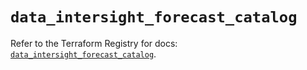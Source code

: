# `data_intersight_forecast_catalog`

Refer to the Terraform Registry for docs: [`data_intersight_forecast_catalog`](https://registry.terraform.io/providers/ciscodevnet/intersight/1.0.71/docs/data-sources/forecast_catalog).
